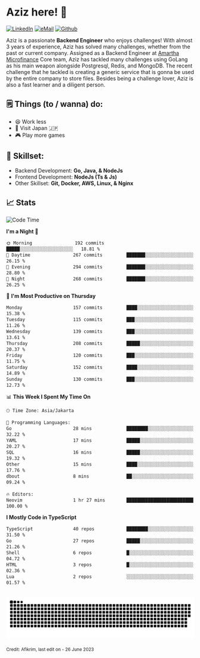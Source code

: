 # Aziz here! 👋

[![LinkedIn](https://img.shields.io/static/v1?message=afikrim&logo=linkedin&label=&color=0077B5&logoColor=white&labelColor=&style=for-the-badge)](https://www.linkedin.com/in/afikrim)
[![eMail](https://img.shields.io/static/v1?message=afikrim10@gmail.com&logo=gmail&label=&color=D14836&logoColor=white&labelColor=&style=for-the-badge)](mailto:afikrim10@gmail.com)
[![Github](https://komarev.com/ghpvc/?username=afikrim&label=Visitors&style=for-the-badge)](https://www.github.com/afikrim)

<!--Introduction-->
Aziz is a passionate **Backend Engineer** who enjoys challenges! With almost 3 years of experience, Aziz has solved many challenges, whether from the past or current company. Assigned as a Backend Engineer at [Amartha Microfinance](https://amartha.com) Core team, Aziz has tackled many challenges using GoLang as his main weapon alongside Postgresql, Redis, and MongoDB. The recent challenge that he tackled is creating a generic service that is gonna be used by the entire company to store files. Besides being a challenge lover, Aziz is also a fast learner and a diligent person.

<!--Things TODO-->
## 🗒️ Things (to / wanna) do:

- 😆 Work less
- 🚀 Visit Japan 🇯🇵
- 🎮 Play more games

<!--Skillset-->
## 🏅 Skillset:

- Backend Development: **Go, Java, & NodeJs**
- Frontend Development: **NodeJs (Ts & Js)**
- Other Skillset: **Git, Docker, AWS, Linux, & Nginx**

## 📈 Stats  

<!--START_SECTION:waka-->
![Code Time](http://img.shields.io/badge/Code%20Time-1%2C532%20hrs%2017%20mins-blue)

**I'm a Night 🦉** 

```text
🌞 Morning                192 commits         █████░░░░░░░░░░░░░░░░░░░░   18.81 % 
🌆 Daytime                267 commits         ███████░░░░░░░░░░░░░░░░░░   26.15 % 
🌃 Evening                294 commits         ███████░░░░░░░░░░░░░░░░░░   28.80 % 
🌙 Night                  268 commits         ███████░░░░░░░░░░░░░░░░░░   26.25 % 
```
📅 **I'm Most Productive on Thursday** 

```text
Monday                   157 commits         ████░░░░░░░░░░░░░░░░░░░░░   15.38 % 
Tuesday                  115 commits         ███░░░░░░░░░░░░░░░░░░░░░░   11.26 % 
Wednesday                139 commits         ███░░░░░░░░░░░░░░░░░░░░░░   13.61 % 
Thursday                 208 commits         █████░░░░░░░░░░░░░░░░░░░░   20.37 % 
Friday                   120 commits         ███░░░░░░░░░░░░░░░░░░░░░░   11.75 % 
Saturday                 152 commits         ████░░░░░░░░░░░░░░░░░░░░░   14.89 % 
Sunday                   130 commits         ███░░░░░░░░░░░░░░░░░░░░░░   12.73 % 
```


📊 **This Week I Spent My Time On** 

```text
🕑︎ Time Zone: Asia/Jakarta

💬 Programming Languages: 
Go                       28 mins             ████████░░░░░░░░░░░░░░░░░   32.22 % 
YAML                     17 mins             █████░░░░░░░░░░░░░░░░░░░░   20.27 % 
SQL                      16 mins             █████░░░░░░░░░░░░░░░░░░░░   19.32 % 
Other                    15 mins             ████░░░░░░░░░░░░░░░░░░░░░   17.76 % 
dbout                    8 mins              ██░░░░░░░░░░░░░░░░░░░░░░░   09.24 % 

🔥 Editors: 
Neovim                   1 hr 27 mins        █████████████████████████   100.00 % 
```

**I Mostly Code in TypeScript** 

```text
TypeScript               40 repos            ████████░░░░░░░░░░░░░░░░░   31.50 % 
Go                       27 repos            █████░░░░░░░░░░░░░░░░░░░░   21.26 % 
Shell                    6 repos             █░░░░░░░░░░░░░░░░░░░░░░░░   04.72 % 
HTML                     3 repos             █░░░░░░░░░░░░░░░░░░░░░░░░   02.36 % 
Lua                      2 repos             ░░░░░░░░░░░░░░░░░░░░░░░░░   01.57 % 
```




<!--END_SECTION:waka-->


<br clear="both">

<div align="center">
  <img src="https://raw.githubusercontent.com/afikrim/afikrim/output/snake.svg" alt="Snake animation" />
</div>


<sub>Credit: Afikrim, last edit on - 26 June 2023</sub>
